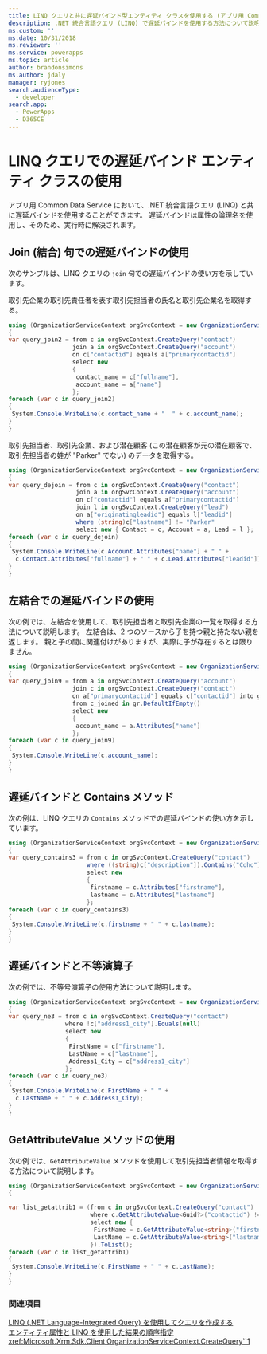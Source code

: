 ```yaml
---
title: LINQ クエリと共に遅延バインド型エンティティ クラスを使用する (アプリ用 Common Data Service) | Microsoft Docs
description: .NET 統合言語クエリ (LINQ) で遅延バインドを使用する方法について説明します
ms.custom: ''
ms.date: 10/31/2018
ms.reviewer: ''
ms.service: powerapps
ms.topic: article
author: brandonsimons
ms.author: jdaly
manager: ryjones
search.audienceType:
  - developer
search.app:
  - PowerApps
  - D365CE
---
```

# <a name="use-late-bound-entity-class-with-a-linq-query"></a>LINQ クエリでの遅延バインド エンティティ クラスの使用

アプリ用 Common Data Service において、.NET 統合言語クエリ (LINQ) と共に遅延バインドを使用することができます。 遅延バインドは属性の論理名を使用し、そのため、実行時に解決されます。  
  
<a name="usinglatebindingjoin"></a>   

## <a name="using-late-binding-in-a-join-clause"></a>Join (結合) 句での遅延バインドの使用  

 次のサンプルは、LINQ クエリの `join` 句での遅延バインドの使い方を示しています。  
  
 取引先企業の取引先責任者を表す取引先担当者の氏名と取引先企業名を取得する。  
  
 ```csharp
 using (OrganizationServiceContext orgSvcContext = new OrganizationServiceContext(_serviceProxy))
{
 var query_join2 = from c in orgSvcContext.CreateQuery("contact")
                   join a in orgSvcContext.CreateQuery("account")
                   on c["contactid"] equals a["primarycontactid"]
                   select new
                   {
                    contact_name = c["fullname"],
                    account_name = a["name"]
                   };
 foreach (var c in query_join2)
 {
  System.Console.WriteLine(c.contact_name + "  " + c.account_name);
 }
}
 ```
 取引先担当者、取引先企業、および潜在顧客 (この潜在顧客が元の潜在顧客で、取引先担当者の姓が "Parker" でない) のデータを取得する。  
  
 ```csharp
 using (OrganizationServiceContext orgSvcContext = new OrganizationServiceContext(_serviceProxy))
{
 var query_dejoin = from c in orgSvcContext.CreateQuery("contact")
                    join a in orgSvcContext.CreateQuery("account") 
                    on c["contactid"] equals a["primarycontactid"]
                    join l in orgSvcContext.CreateQuery("lead") 
                    on a["originatingleadid"] equals l["leadid"]
                    where (string)c["lastname"] != "Parker"
                    select new { Contact = c, Account = a, Lead = l };
 foreach (var c in query_dejoin)
 {
  System.Console.WriteLine(c.Account.Attributes["name"] + " " + 
   c.Contact.Attributes["fullname"] + " " + c.Lead.Attributes["leadid"]);
 }
}
 ```
<a name="Usinglatebindingleft"></a>   

## <a name="using-late-binding-in-a-left-join"></a>左結合での遅延バインドの使用  

 次の例では、左結合を使用して、取引先担当者と取引先企業の一覧を取得する方法について説明します。 左結合は、2 つのソースから子を持つ親と持たない親を返します。 親と子の間に関連付けがありますが、実際に子が存在するとは限りません。  
  
 ```csharp
 using (OrganizationServiceContext orgSvcContext = new OrganizationServiceContext(_serviceProxy))
{
 var query_join9 = from a in orgSvcContext.CreateQuery("account")
                   join c in orgSvcContext.CreateQuery("contact") 
                   on a["primarycontactid"] equals c["contactid"] into gr
                   from c_joined in gr.DefaultIfEmpty()
                   select new
                   {
                    account_name = a.Attributes["name"]
                   };
 foreach (var c in query_join9)
 {
  System.Console.WriteLine(c.account_name);
 }
}
 ```
<a name="contains"></a>   

## <a name="using-late-binding-and-the-contains-method"></a>遅延バインドと Contains メソッド  

 次の例は、LINQ クエリの `Contains` メソッドでの遅延バインドの使い方を示しています。  
  
 ```csharp
 using (OrganizationServiceContext orgSvcContext = new OrganizationServiceContext(_serviceProxy))
{
 var query_contains3 = from c in orgSvcContext.CreateQuery("contact")
                       where ((string)c["description"]).Contains("Coho")
                       select new
                       {
                        firstname = c.Attributes["firstname"],
                        lastname = c.Attributes["lastname"]
                       };
 foreach (var c in query_contains3)
 {
  System.Console.WriteLine(c.firstname + " " + c.lastname);
 }
}
 ```
 <a name="notequals"></a>   

## <a name="using-late-binding-and-not-equals-operator"></a>遅延バインドと不等演算子  

 次の例では、不等号演算子の使用方法について説明します。  
  
 ```csharp
using (OrganizationServiceContext orgSvcContext = new OrganizationServiceContext(_serviceProxy))
{
 var query_ne3 = from c in orgSvcContext.CreateQuery("contact")
                 where !c["address1_city"].Equals(null)
                 select new
                 {
                  FirstName = c["firstname"],
                  LastName = c["lastname"],
                  Address1_City = c["address1_city"]
                 };
 foreach (var c in query_ne3)
 {
  System.Console.WriteLine(c.FirstName + " " + 
   c.LastName + " " + c.Address1_City);
 }
}
```

 <a name="getattribute"></a>   

## <a name="using-the-getattributevalue-method"></a>GetAttributeValue メソッドの使用  

 次の例では、`GetAttributeValue` メソッドを使用して取引先担当者情報を取得する方法について説明します。  
  
 ```csharp
using (OrganizationServiceContext orgSvcContext = new OrganizationServiceContext(_serviceProxy))
{

 var list_getattrib1 = (from c in orgSvcContext.CreateQuery("contact")
                        where c.GetAttributeValue<Guid?>("contactid") != _contactId1
                        select new { 
                         FirstName = c.GetAttributeValue<string>("firstname"), 
                         LastName = c.GetAttributeValue<string>("lastname") 
                        }).ToList();
 foreach (var c in list_getattrib1)
 {
  System.Console.WriteLine(c.FirstName + " " + c.LastName);
 }
}
```
  
### <a name="see-also"></a>関連項目  
 [LINQ (.NET Language-Integrated Query) を使用してクエリを作成する](build-queries-with-linq-net-language-integrated-query.md)   
 [エンティティ属性と LINQ を使用した結果の順序指定](order-results-entity-attributes-linq.md)   
 <xref:Microsoft.Xrm.Sdk.Client.OrganizationServiceContext.CreateQuery``1>